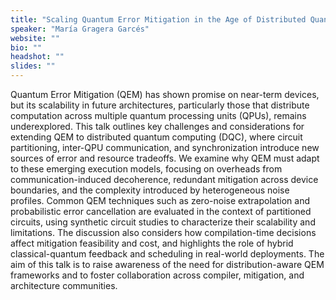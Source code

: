 ```yaml
---
title: "Scaling Quantum Error Mitigation in the Age of Distributed Quantum Computation"
speaker: "María Gragera Garcés"
website: ""
bio: ""
headshot: ""
slides: ""
---
```


Quantum Error Mitigation (QEM) has shown promise on near-term devices, but its scalability in future architectures, particularly those that distribute computation across multiple quantum processing units (QPUs), remains underexplored. This talk outlines key challenges and considerations for extending QEM to distributed quantum computing (DQC), where circuit partitioning, inter-QPU communication, and synchronization introduce new sources of error and resource tradeoffs. We examine why QEM must adapt to these emerging execution models, focusing on overheads from communication-induced decoherence, redundant mitigation across device boundaries, and the complexity introduced by heterogeneous noise profiles. Common QEM techniques such as zero-noise extrapolation and probabilistic error cancellation are evaluated in the context of partitioned circuits, using synthetic circuit studies to characterize their scalability and limitations. The discussion also considers how compilation-time decisions affect mitigation feasibility and cost, and highlights the role of hybrid classical-quantum feedback and scheduling in real-world deployments. The aim of this talk is to raise awareness of the need for distribution-aware QEM frameworks and to foster collaboration across compiler, mitigation, and architecture communities.
